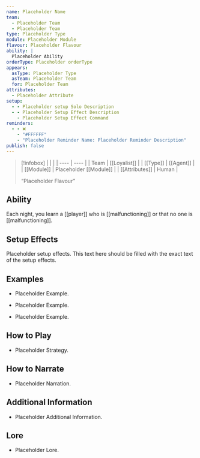 ```yaml
---
name: Placeholder Name
team:
  - Placeholder Team
  - Placeholder Team
type: Placeholder Type
module: Placeholder Module
flavour: Placeholder Flavour
ability: |
  Placeholder Ability
orderType: Placeholder orderType
appears:
  asType: Placeholder Type
  asTeam: Placeholder Team
  for: Placeholder Team
attributes:
  - Placeholder Attribute
setup:
  - - Placeholder setup Solo Description
  - - Placeholder Setup Effect Description
    - Placeholder Setup Effect Command
reminders:
  - - ❌
    - "#FFFFFF"
    - "Placeholder Reminder Name: Placeholder Reminder Description"
publish: false
---
```

> [!infobox]
> |  |  |
> | ---- | ---- |
> | Team | [[Loyalist]] |
> | [[Type]] | [[Agent]] |
> | [[Module]] | Placeholder [[Module]] |
> | [[Attributes]] | Human |
> 
>  “Placeholder Flavour”

## Ability
Each night, you learn a [[player]] who is [[malfunctioning]] or that no one is [[malfunctioning]].

## Setup Effects
Placeholder setup effects. This text here should be filled with the exact text of the setup effects.

## Examples
- Placeholder Example.

- Placeholder Example.

- Placeholder Example.

## How to Play
- Placeholder Strategy.

## How to Narrate
- Placeholder Narration.

## Additional Information
- Placeholder Additional Information.

## Lore
- Placeholder Lore.